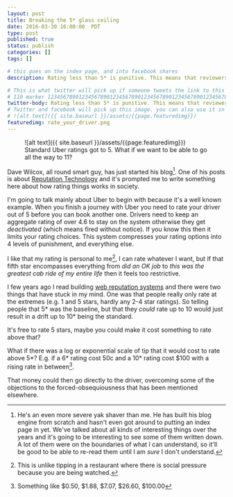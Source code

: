```yaml
---
layout: post
title: Breaking the 5* glass ceiling
date: 2016-03-30 16:00:00  PDT
type: post
published: true
status: publish
categories: []
tags: []

# this goes on the index page, and into facebook shares
description: Rating less than 5* is punitive. This means that reviewers can't express nuanced happiness. Here's one way to overcome that.

# This is what twitter will pick up if someone tweets the link to this page 
# 110 marker 1234567890123456789012345678901234567890123456789012345678901234567890123456789012345678901234567890123456789
twitter-body: Rating less than 5* is punitive. This means that reviewers can't express nuanced happiness.
# Twitter and facebook will pick up this image. you can also use it in a post with:
# ![alt text]({{ site.baseurl }}/assets/{{page.featuredimg}}) 
featuredimg: rate_your_driver.png
---
```


<figure class="half-width right">
![alt text]({{ site.baseurl }}/assets/{{page.featuredimg}})
<figcaption>
Standard Uber ratings got to 5. What if we want to be able to go all the way to 11?
</figcaption>
</figure>

Dave Wilcox, all round smart guy, has just started his blog[^1]. One of his posts is about [Reputation Technology](http://dwilcox.bitbucket.org/posts/2016/03/28/Reputation%20Technology.html) and it's prompted me to write something here about how rating things works in society.

I'm going to talk mainly about Uber to begin with because it's a well known example. When you finish a journey with Uber you need to rate your driver out of 5 before you can book another one. Drivers need to keep an aggregate rating of over 4.6 to stay on the system otherwise they get _deactivated_ (which means fired without notice). If you know this then it limits your rating choices. This system compresses your rating options into 4 levels of punishment, and everything else.

I like that my rating is personal to me[^2], I can rate whatever I want, but if that fifth star encompasses everything from _did an OK job_ to _this was the greatest cab ride of my entire life_ then it feels too restrictive.

I few years ago I read building [web reputation systems](http://shop.oreilly.com/product/9780596159801.do) and there were two things that have stuck in my mind. One was that people really only rate at the extremes (e.g. 1 and 5 stars, hardly any 2-4 star ratings). So telling people that 5* was the baseline, but that they _could_ rate up to 10 would just result in a drift up to 10* being the standard. 

It's free to rate 5 stars, maybe you could make it cost something to rate above that?

What if there was a log or exponential scale of tip that it would cost to rate above 5*? E.g. if a 6* rating cost 50c and a 10* rating cost $100 with a rising rate in between[^3].

That money could then go directly to the driver, overcoming some of the objections to the forced-obsequiousness that has been mentioned elsewhere.


[^1]: He's an even more severe yak shaver than me. He has built his blog engine from scratch and hasn't even got around to putting an index page in yet. We've talked about all kinds of interesting things over the years and it's going to be interesting to see some of them written down. A lot of them were on the boundaries of what I can understand, so it'll be good to be able to re-read them until I am _sure_ I don't understand.

[^2]: This is unlike tipping in a restaurant where there is social pressure because you are being watched.

[^3]: Something like $0.50, $1.88, $7.07, $26.60, $100.00
